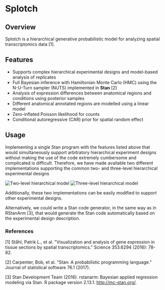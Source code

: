 Splotch
===================

Overview
-------------
Splotch is a hierarchical generative probabilistic model for analyzing spatial transcriptomics data [1].

Features
-------------
- Supports complex hierarchical experimental designs and model-based analysis of replicates
- Full Bayesian inference with Hamiltonian Monte Carlo (HMC) using the N-U-Turn sampler (NUTS) implemented in **Stan** [2]
- Analysis of expression differences between anatomical regions and conditions using posterior samples
- Different anatomical annotated regions are modelled using a linear model
- Zero-inflated Poisson likelihood for counts
- Conditional autoregressive (CAR) prior for spatial random effect

Usage
-------------
Implementing a single Stan program with the features listed above that would simultaneously support arbitratory hierarchical experiment designs without making the use of the code extremely cumbersome and complicated is difficult.
Therefore, we have made available two different implementations supporting the common two- and three-level hierarchical experimental designs

![Two-level hierarchical model](https://raw.githubusercontent.com/tare/Splotch/master/images/two-level_hierarchical_model.png)
![Three-level hierarchical model](https://raw.githubusercontent.com/tare/Splotch/master/images/three-level_hierarchical_model.png)

Additionally, these two implementations can be easily modified to support other experimental designs.

Alternatively, we could write a Stan code generator, in the same way as in RStanArm [3], that would generate the Stan code automatically based on the experimental design description.


### References
[1] Ståhl, Patrik L., et al. "Visualization and analysis of gene expression in tissue sections by spatial transcriptomics." Science 353.6294 (2016): 78-82.

[2] Carpenter, Bob, et al. "Stan: A probabilistic programming language." Journal of statistical software 76.1 (2017).

[3] Stan Development Team (2016). rstanarm: Bayesian applied regression modeling via Stan. R package version 2.13.1. <http://mc-stan.org/>.
